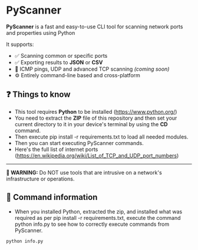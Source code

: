 # PyScanner

**PyScanner** is a fast and easy-to-use CLI tool for scanning network ports and properties using Python

It supports:

- ✅ Scanning common or specific ports
- ✅ Exporting results to **JSON** or **CSV**
- 🚧 ICMP pings, UDP and advanced TCP scanning *(coming soon)*
- ⚙️ Entirely command-line based and cross-platform

## ❓ Things to know
- This tool requires **Python** to be installed (https://www.python.org/)
- You need to extract the **ZIP** file of this repository and then set your current directory to it in your device's terminal by using the **CD** command.
- Then execute pip install -r requirements.txt to load all needed modules.
- Then you can start executing PyScanner commands.
- Here's the full list of internet ports (https://en.wikipedia.org/wiki/List_of_TCP_and_UDP_port_numbers)

---

**🔴 WARNING:** Do NOT use tools that are intrusive on a network's infrastructure or operations.

## 🔧 Command information
- When you installed Python, extracted the zip, and installed what was required as per pip install -r requirements.txt, execute the command python info.py to see how to correctly execute commands from PyScanner.

```bash
python info.py
